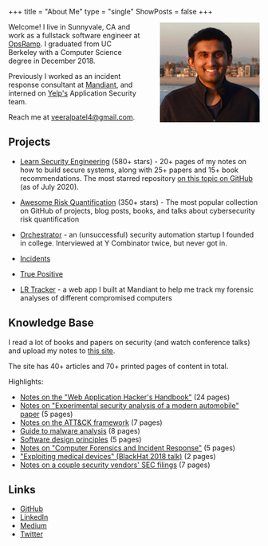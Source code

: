 +++
title = "About Me"
type = "single"
ShowPosts = false
+++

<img src="images/me.jpg" style="height: 200px; float: right; margin-left: 40px" />

Welcome! I live in Sunnyvale, CA and work as a fullstack software engineer at [OpsRamp](https://opsramp.com). I graduated from UC Berkeley with a Computer Science degree in December 2018.

Previously I worked as an incident response consultant at [Mandiant](https://www.fireeye.com/mandiant.html), and interned on [Yelp's](https://yelp.com) Application Security team.

Reach me at [veeralpatel4@gmail.com](mailto:veeralpatel4@gmail.com).

## Projects

- [Learn Security Engineering](https://github.com/veeral-patel/learn-security-engineering) (580+ stars) - 20+ pages of my notes on how to build secure systems, along with 25+ papers and 15+ book recommendations. The most starred repository [on this topic on GitHub](https://github.com/topics/security-engineering) (as of July 2020).

- [Awesome Risk Quantification](https://github.com/veeral-patel/awesome-risk-quantification) (350+ stars) - The most popular collection on GitHub of projects, blog posts, books, and talks about cybersecurity risk quantification

- [Orchestrator](http://web.archive.org/web/20181211032349/http://getorchestrator.com/) - an (unsuccessful) security automation startup I founded in college. Interviewed at Y Combinator twice, but never got in.

- [Incidents](https://github.com/veeral-patel/incidents)

- [True Positive](https://github.com/veeral-patel/true-positive)

- [LR Tracker](https://github.com/veeral-patel/lr_tracker) - a web app I built at Mandiant to help me track my forensic analyses of different compromised computers

## Knowledge Base

I read a lot of books and papers on security (and watch conference talks)
and upload my notes to [this site](https://knowledgebase.veeral-patel.com/).

The site has 40+ articles and 70+ printed pages of content in total.

Highlights:

<ul>
        <li>
          <a href="https://knowledgebase.veeral-patel.com/security%20engineering/web-app-hackers-handbook/">
            Notes on the "Web Application Hacker's Handbook"</a>
          (24 pages)
        </li>
        <li>
          <a href="https://knowledgebase.veeral-patel.com/non-traditional%20hacking/security-analysis-of-a-car/">Notes on "Experimental security analysis of a modern automobile"
            paper</a>
          (5 pages)
        </li>
        <li>
          <a href="https://knowledgebase.veeral-patel.com/dfir/att&amp;ck/">Notes on the ATT&amp;CK framework</a>
          (7 pages)
        </li>
        <li>
          <a href="https://knowledgebase.veeral-patel.com/malware%20analysis/malware-analysis-guide/">Guide to malware analysis</a>
          (8 pages)
        </li>
        <li>
          <a href="https://knowledgebase.veeral-patel.com/software%20engineering/software-design-principles/">Software design principles</a>
          (5 pages)
        </li>
        <li>
          <a href="https://knowledgebase.veeral-patel.com/dfir/computer-forensics-and-ir/">Notes on "Computer Forensics and Incident Response"</a>
          (5 pages)
        </li>
        <li>
          <a href="https://knowledgebase.veeral-patel.com/non-traditional%20hacking/exploiting-medical-devices/">"Exploiting medical devices" (BlackHat 2018 talk)</a>
          (2 pages)
        </li>
        <li>
          <a href="https://knowledgebase.veeral-patel.com/corporate%20security/security-market/">Notes on a couple security vendors' SEC filings</a>
          (7 pages)
        </li>
      </ul>

## Links

- [GitHub](http://github.com/veeral-patel)
- [LinkedIn](https://www.linkedin.com/in/veeral-patel-6b6730132/)
- [Medium](https://medium.com/@veeralpatel)
- [Twitter](https://twitter.com/veeralpatel44)
